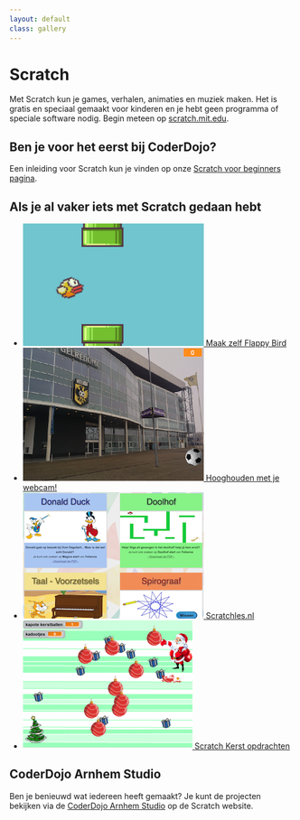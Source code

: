 ```yaml
---
layout: default
class: gallery
---
```

Scratch
=======
Met Scratch kun je games, verhalen, animaties en muziek maken. Het is gratis en speciaal gemaakt voor kinderen en je hebt geen programma of speciale software nodig. Begin meteen op [scratch.mit.edu](https://scratch.mit.edu/).

Ben je voor het eerst bij CoderDojo?
------------------------------------
Een inleiding voor Scratch kun je vinden op onze [Scratch voor beginners pagina](/materiaal/scratch-voor-beginners).

Als je al vaker iets met Scratch gedaan hebt
--------------------------------------------
- [![Bouw Flappy Bird in Scratch](/static/img/flappybird.png)
 Maak zelf Flappy Bird](/static/pdf/FlappyBirdScratch.pdf)
- [![Voetbal hooghouden met je webcam](/static/img/scratch-hooghouden.png) Hooghouden met je webcam!](http://www.coderdojo-arnhem.nl/scratch-voetbal-vitesse/)
- [![Scratchles.](/static/img/scratchles.png) Scratchles.nl](https://scratchles.nl/)
- [![Scratch Kerst opdrachten](/static/img/kerstspel-300x228.png) Scratch Kerst opdrachten](http://www.coderdojo-arnhem.nl/scratch-kerst/)

CoderDojo Arnhem Studio
-----------------------
Ben je benieuwd wat iedereen heeft gemaakt? Je kunt de projecten bekijken via de [CoderDojo Arnhem Studio](https://scratch.mit.edu/studios/2502768) op de Scratch website.
